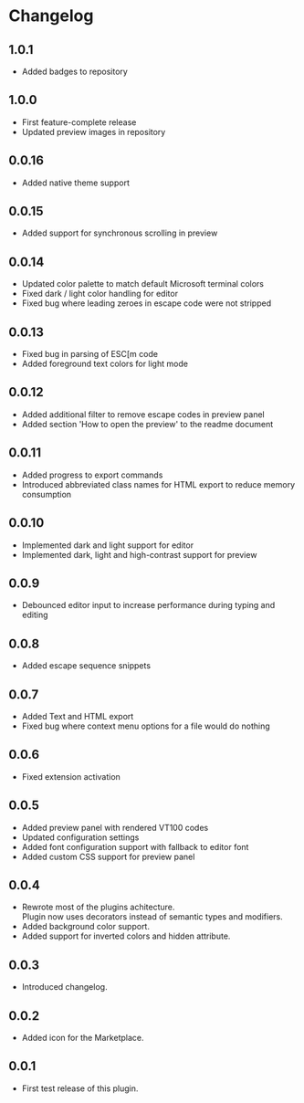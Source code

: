 Changelog
=========

1.0.1
-----

- Added badges to repository

1.0.0
-----

- First feature-complete release
- Updated preview images in repository

0.0.16
------

- Added native theme support

0.0.15
------

- Added support for synchronous scrolling in preview

0.0.14
------

- Updated color palette to match default Microsoft terminal colors
- Fixed dark / light color handling for editor
- Fixed bug where leading zeroes in escape code were not stripped

0.0.13
------

- Fixed bug in parsing of ESC[m code
- Added foreground text colors for light mode

0.0.12
------

- Added additional filter to remove escape codes in preview panel
- Added section 'How to open the preview' to the readme document

0.0.11
------

- Added progress to export commands
- Introduced abbreviated class names for HTML export to reduce memory consumption

0.0.10
------

- Implemented dark and light support for editor
- Implemented dark, light and high-contrast support for preview

0.0.9
-----

- Debounced editor input to increase performance during typing and editing

0.0.8
-----

- Added escape sequence snippets

0.0.7
-----

- Added Text and HTML export
- Fixed bug where context menu options for a file would do nothing

0.0.6
-----

- Fixed extension activation

0.0.5
-----

- Added preview panel with rendered VT100 codes
- Updated configuration settings
- Added font configuration support with fallback to editor font
- Added custom CSS support for preview panel

0.0.4
-----

- Rewrote most of the plugins achitecture. \
  Plugin now uses decorators instead of semantic types and modifiers.
- Added background color support.
- Added support for inverted colors and hidden attribute.

0.0.3
-----

- Introduced changelog.

0.0.2
-----

- Added icon for the Marketplace.

0.0.1
-----

- First test release of this plugin.
